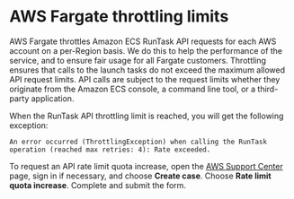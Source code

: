 # AWS Fargate throttling limits<a name="throttling"></a>

AWS Fargate throttles Amazon ECS RunTask API requests for each AWS account on a per\-Region basis\. We do this to help the performance of the service, and to ensure fair usage for all Fargate customers\. Throttling ensures that calls to the launch tasks do not exceed the maximum allowed API request limits\. API calls are subject to the request limits whether they originate from the Amazon ECS console, a command line tool, or a third\-party application\.

When the RunTask API throttling limit is reached, you will get the following exception:

```
An error occurred (ThrottlingException) when calling the RunTask operation (reached max retries: 4): Rate exceeded.
```

To request an API rate limit quota increase, open the [AWS Support Center](https://console.aws.amazon.com/support/home#/) page, sign in if necessary, and choose **Create case**\. Choose **Rate limit quota increase**\. Complete and submit the form\.